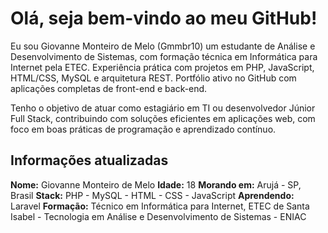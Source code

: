 # Olá, seja bem-vindo ao meu GitHub!

Eu sou Giovanne Monteiro de Melo (Gmmbr10) um estudante de Análise e Desenvolvimento de Sistemas, com formação técnica
em Informática para Internet pela ETEC. Experiência prática com projetos em
PHP, JavaScript, HTML/CSS, MySQL e arquitetura REST. Portfólio ativo no
GitHub com aplicações completas de front-end e back-end.

Tenho o objetivo de atuar como estagiário em TI ou desenvolvedor Júnior Full Stack, contribuindo
com soluções eficientes em aplicações web, com foco em boas práticas de
programação e aprendizado contínuo.

## Informações atualizadas

**Nome:** Giovanne Monteiro de Melo
**Idade:** 18
**Morando em:** Arujá - SP, Brasil
**Stack:** PHP - MySQL - HTML - CSS - JavaScript
**Aprendendo:** Laravel
**Formação:** Técnico em Informática para Internet, ETEC de Santa Isabel - Tecnologia em Análise e Desenvolvimento de Sistemas - ENIAC
